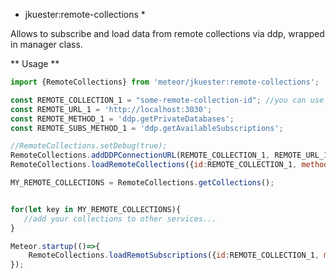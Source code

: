* jkuester:remote-collections *

Allows to subscribe and load data from remote collections via ddp, wrapped in manager class.

** Usage **

```javascript
import {RemoteCollections} from 'meteor/jkuester:remote-collections';

const REMOTE_COLLECTION_1 = "some-remote-collection-id"; //you can use a hash fct if you want
const REMOTE_URL_1 = 'http://localhost:3030';
const REMOTE_METHOD_1 = 'ddp.getPrivateDatabases';
const REMOTE_SUBS_METHOD_1 = 'ddp.getAvailableSubscriptions';

//RemoteCollections.setDebug(true);
RemoteCollections.addDDPConnectionURL(REMOTE_COLLECTION_1, REMOTE_URL_1);
RemoteCollections.loadRemoteCollections({id:REMOTE_COLLECTION_1, method:REMOTE_METHOD_1});

MY_REMOTE_COLLECTIONS = RemoteCollections.getCollections();


for(let key in MY_REMOTE_COLLECTIONS){
   //add your collections to other services...
}

Meteor.startup(()=>{
    RemoteCollections.loadRemotSubscriptions({id:REMOTE_COLLECTION_1, method:REMOTE_SUBS_METHOD_1});
});
```